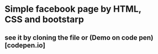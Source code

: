 # Simple facebook page by HTML, CSS and bootstarp
## see it by cloning the file or (Demo on code pen)[codepen.io]
